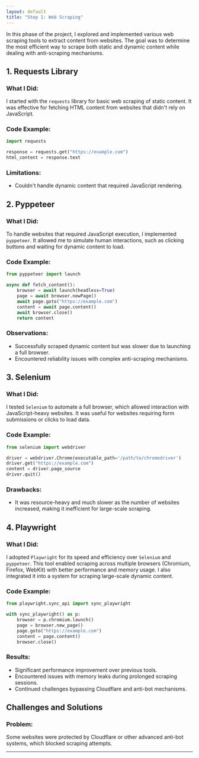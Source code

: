 ```yaml
---
layout: default
title: "Step 1: Web Scraping"
---
```


In this phase of the project, I explored and implemented various web scraping tools to extract content from websites. The goal was to determine the most efficient way to scrape both static and dynamic content while dealing with anti-scraping mechanisms.

## 1. Requests Library

### What I Did:
I started with the `requests` library for basic web scraping of static content. It was effective for fetching HTML content from websites that didn't rely on JavaScript.

### Code Example:
```python
import requests

response = requests.get("https://example.com")
html_content = response.text
```

### Limitations:
- Couldn't handle dynamic content that required JavaScript rendering.

## 2. Pyppeteer

### What I Did:
To handle websites that required JavaScript execution, I implemented `pyppeteer`. It allowed me to simulate human interactions, such as clicking buttons and waiting for dynamic content to load.

### Code Example:
```python
from pyppeteer import launch

async def fetch_content():
    browser = await launch(headless=True)
    page = await browser.newPage()
    await page.goto("https://example.com")
    content = await page.content()
    await browser.close()
    return content
```

### Observations:
- Successfully scraped dynamic content but was slower due to launching a full browser.
- Encountered reliability issues with complex anti-scraping mechanisms.

## 3. Selenium

### What I Did:
I tested `Selenium` to automate a full browser, which allowed interaction with JavaScript-heavy websites. It was useful for websites requiring form submissions or clicks to load data.

### Code Example:
```python
from selenium import webdriver

driver = webdriver.Chrome(executable_path='/path/to/chromedriver')
driver.get("https://example.com")
content = driver.page_source
driver.quit()
```

### Drawbacks:
- It was resource-heavy and much slower as the number of websites increased, making it inefficient for large-scale scraping.

## 4. Playwright

### What I Did:
I adopted `Playwright` for its speed and efficiency over `Selenium` and `pyppeteer`. This tool enabled scraping across multiple browsers (Chromium, Firefox, WebKit) with better performance and memory usage. I also integrated it into a system for scraping large-scale dynamic content.

### Code Example:
```python
from playwright.sync_api import sync_playwright

with sync_playwright() as p:
    browser = p.chromium.launch()
    page = browser.new_page()
    page.goto("https://example.com")
    content = page.content()
    browser.close()
```

### Results:
- Significant performance improvement over previous tools.
- Encountered issues with memory leaks during prolonged scraping sessions.
- Continued challenges bypassing Cloudflare and anti-bot mechanisms.

## Challenges and Solutions

### Problem:
Some websites were protected by Cloudflare or other advanced anti-bot systems, which blocked scraping attempts.

---

